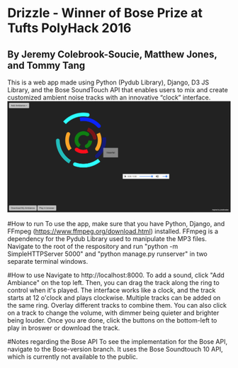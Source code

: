 # Drizzle - Winner of Bose Prize at Tufts PolyHack 2016
## By Jeremy Colebrook-Soucie, Matthew Jones, and Tommy Tang

This is a web app made using Python (Pydub Library), Django, D3 JS Library, and the Bose SoundTouch API that enables users to mix and create customized ambient noise tracks with an innovative “clock” interface.
![Alt text](screen_shot.png?raw=true "Screen shot")

#How to run
To use the app, make sure that you have Python, Django, and FFmpeg (https://www.ffmpeg.org/download.html) installed. FFmpeg is a dependency for the Pydub Library used to manipulate the MP3 files. Navigate to the root of the respository and run "python -m SimpleHTTPServer 5000" and "python manage.py runserver" in two separate terminal windows.

#How to use
Navigate to http://localhost:8000. To add a sound, click "Add Ambiance" on the top left. Then, you can drag the track along the ring to control when it's played. The interface works like a clock, and the track starts at 12 o'clock and plays clockwise. Multiple tracks can be added on the same ring. Overlay different tracks to combine them. You can also click on a track to change the volume, with dimmer being quieter and brighter being louder. Once you are done, click the buttons on the bottom-left to play in broswer or download the track.

#Notes regarding the Bose API
To see the implementation for the Bose API, navigate to the Bose-version branch. It uses the Bose Soundtouch 10 API, which is currently not available to the public.

